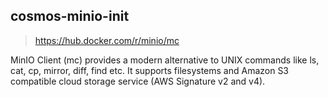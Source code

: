 ## cosmos-minio-init

> https://hub.docker.com/r/minio/mc

MinIO Client (mc) provides a modern alternative to UNIX commands like ls, cat, cp, mirror, diff, find etc. It supports filesystems and Amazon S3 compatible cloud storage service (AWS Signature v2 and v4).
